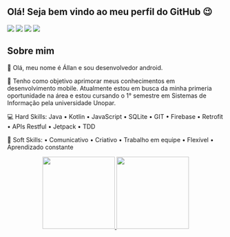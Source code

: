## Olá! Seja bem vindo ao meu perfil do GitHub 😉

  <div> 
  <a href="https://www.instagram.com/allannascimento.s/" target="_blank"><img src="https://img.shields.io/badge/-Instagram-%23E4405F?style=for-the-badge&logo=instagram&logoColor=white" target="_blank"></a>
  <a href = "mailto:devallannascimento@gmail.com"><img src="https://img.shields.io/badge/Gmail-D14836?style=for-the-badge&logo=gmail&logoColor=white" target="_blank"></a>
  <a href="https://www.linkedin.com/in/allannascimento/" target="_blank"><img src="https://img.shields.io/badge/-LinkedIn-%230077B5?style=for-the-badge&logo=linkedin&logoColor=white" target="_blank"></a>
  <a href="https://api.whatsapp.com/send/?phone=557399122359&text&type=phone_number&app_absent=0" target="_blank"><img src="https://img.shields.io/badge/WhatsApp-25D366?style=for-the-badge&logo=whatsapp&logoColor=white" target="_blank"></a>
</div>

## Sobre mim
👋 Olá, meu nome é Állan e sou desenvolvedor android.

👊 Tenho como objetivo aprimorar meus conhecimentos em desenvolvimento mobile. Atualmente estou em busca da minha primeria oportunidade na área e estou cursando o 1° semestre em Sistemas de Informação pela universidade Unopar.

💻 Hard Skills: Java • Kotlin • JavaScript • SQLite • GIT • Firebase • Retrofit • APIs Restful • Jetpack • TDD

🔄 Soft Skills: • Comunicativo • Criativo • Trabalho em equipe • Flexível • Aprendizado constante
</p>

<div align="center">
  <a href="https://github.com/devallannascimento">
  <img height="168em" src="https://github-readme-stats.vercel.app/api?username=devallannascimento&show_icons=true&theme=dark"/>
  <img height="168em" src="https://github-readme-stats.vercel.app/api/top-langs/?username=devallannascimento&layout=compact&langs_count=7&theme=dark"/>
</div align="center">
